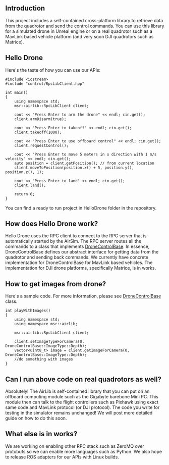 ## Introduction
This project includes a self-contained cross-platform library to retrieve data from the quadrotor and send the control commands. You can use this library for a simulated drone in Unreal engine or on a real quadrotor such as a MavLink based vehicle platform (and very soon DJI quadrotors such as Matrice).

## Hello Drone
Here's the taste of how you can use our APIs:

```
#include <iostream>
#include "control/RpcLibClient.hpp"

int main() 
{
    using namespace std;
    msr::airlib::RpcLibClient client;

    cout << "Press Enter to arm the drone" << endl; cin.get();
    client.armDisarm(true);

    cout << "Press Enter to takeoff" << endl; cin.get();
    client.takeoff(1000);

    cout << "Press Enter to use offboard control" << endl; cin.get();
    client.requestControl();

    cout << "Press Enter to move 5 meters in x direction with 1 m/s velocity" << endl; cin.get();    
    auto position = client.getPosition(); // from current location
    client.moveToPosition(position.x() + 5, position.y(), position.z(), 1);

    cout << "Press Enter to land" << endl; cin.get();
    client.land();

    return 0;
}

```

You can find a ready to run project in HelloDrone folder in the repository.

## How does Hello Drone work?
Hello Drone uses the RPC client to connect to the RPC server that is automatically started by the AirSim. 
The RPC server routes all the commands to a class that implements [DroneControlBase](https://github.com/Microsoft/AirSim/blob/master/AirLib/include/controllers/DroneControllerBase.hpp). 
In essence, DroneControlBase defines our abstract interface for getting data from the quadrotor and sending back commands. 
We currently have concrete implementation for DroneControlBase for MavLink based vehicles. The implementation for DJI drone 
platforms, specifically Matrice, is in works.

## How to get images from drone?
Here's a sample code. For more information, please see [DroneControlBase](https://github.com/Microsoft/AirSim/blob/master/AirLib/include/controllers/DroneControllerBase.hpp) class.

```
int playWithImages() 
{
    using namespace std;
    using namespace msr::airlib;
    
    msr::airlib::RpcLibClient client;

    client.setImageTypeForCamera(0, DroneControlBase::ImageType::Depth);
    vector<uint8_t> image = client.getImageForCamera(0, DroneControlBase::ImageType::Depth);
    //do something with images
}
```

## Can I run above code on real quadrotors as well?
Absolutely! The AirLib is self-contained library that you can put on an offboard computing module such as the Gigabyte barebone Mini PC. 
This module then can talk to the flight controllers such as Pixhawk using exact same code and MavLink protocol (or DJI protocol). 
The code you write for testing in the simulator remains unchanged! We will post more detailed guide on how to do this soon.

## What else is in works?
We are working on enabling other RPC stack such as ZeroMQ over protobufs so we can enable more languages such as Python. 
We also hope to release ROS adapters for our APIs with Linux builds.
